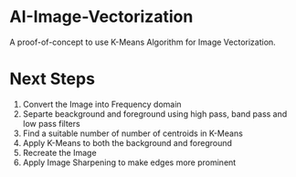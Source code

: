 # AI-Image-Vectorization
A proof-of-concept to use K-Means Algorithm for Image Vectorization.

# Next Steps
1. Convert the Image into Frequency domain 
2. Separte beackground and foreground using high pass, band pass and low pass filters
3. Find a suitable number of number of centroids in K-Means
4. Apply K-Means to both the background and foreground
5. Recreate the Image
6. Apply Image Sharpening to make edges more prominent
